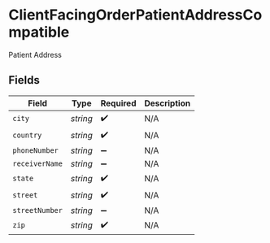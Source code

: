# ClientFacingOrderPatientAddressCompatible

Patient Address


## Fields

| Field              | Type               | Required           | Description        |
| ------------------ | ------------------ | ------------------ | ------------------ |
| `city`             | *string*           | :heavy_check_mark: | N/A                |
| `country`          | *string*           | :heavy_check_mark: | N/A                |
| `phoneNumber`      | *string*           | :heavy_minus_sign: | N/A                |
| `receiverName`     | *string*           | :heavy_minus_sign: | N/A                |
| `state`            | *string*           | :heavy_check_mark: | N/A                |
| `street`           | *string*           | :heavy_check_mark: | N/A                |
| `streetNumber`     | *string*           | :heavy_minus_sign: | N/A                |
| `zip`              | *string*           | :heavy_check_mark: | N/A                |